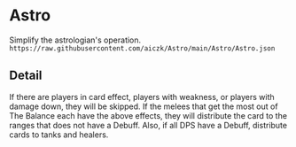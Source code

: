 # Astro

Simplify the astrologian's operation.
`https://raw.githubusercontent.com/aiczk/Astro/main/Astro/Astro.json`

## Detail
If there are players in card effect, players with weakness, or players with damage down, they will be skipped.
If the melees that get the most out of The Balance each have the above effects, they will distribute the card to the ranges that does not have a Debuff.
Also, if all DPS have a Debuff, distribute cards to tanks and healers.